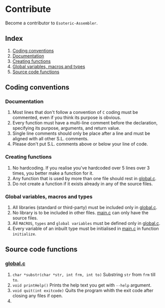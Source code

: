 # Contribute
Become a contributor to `Esoteric-Assembler`.

## Index
1. [Coding conventions](coding-conventions)
2. [Documentation](documentation)
3. [Creating functions](creating-functions)
4. [Global variables, macros and types](global-variables-macros-and-types)
5. [Source code functions](source-code-functions)

## Coding conventions

### Documentation
1. Most lines that don't follow a convention of `C` coding must be commented, even if you think its purpose is obvious.
2. Every function must have a multi-line comment before the declaration, specifying its purpose, arguments, and return value.
3. Single line comments should only be place after a line and must be aligned with all other S.L. comments.
4. Please don't put S.L. comments above or below your line of code.

### Creating functions
1. No hardcoding. If you realise you've hardcoded over 5 lines over 3 times, you better make a function for it.
2. Any function that is used by more than one file should rest in [global.c]().
3. Do not create a function if it exists already in any of the source files.

### Global variables, macros and types
1. All libraries (standard or third-party) must be included only in [global.c]().
2. No library is to be included in other files. [main.c]() can only have the source files.
3. All `MACROS`, `types` and `global variables` must be defined only in [global.c]().
4. Every variable of an inbuilt type must be initialised in [main.c]() in function `initialize`.

## Source code functions

### [global.c]()
1. `char *substr(char *str, int frm, int to)` Substring `str` from `frm` till `to`.
2. `void printHelp()` Prints the help text you get with `--help` argument.
3. `void quit(int exitcode)` Quits the program whith the exit code after closing any files if open.
4. 




